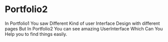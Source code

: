 # Portfolio2

In Portfolio1 You saw Different Kind of user Interface Design with different pages 
But In Portfolio2 You can see amazing UserInterface Which Can You Help you to find things easily.
